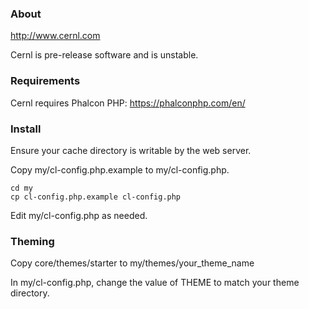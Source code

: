 ### About

http://www.cernl.com

Cernl is pre-release software and is unstable.

### Requirements

Cernl requires Phalcon PHP: https://phalconphp.com/en/

### Install

Ensure your cache directory is writable by the web server.

Copy my/cl-config.php.example to my/cl-config.php.

```
cd my
cp cl-config.php.example cl-config.php
```

Edit my/cl-config.php as needed.

### Theming

Copy core/themes/starter to my/themes/your_theme_name

In my/cl-config.php, change the value of THEME to match your theme directory.
